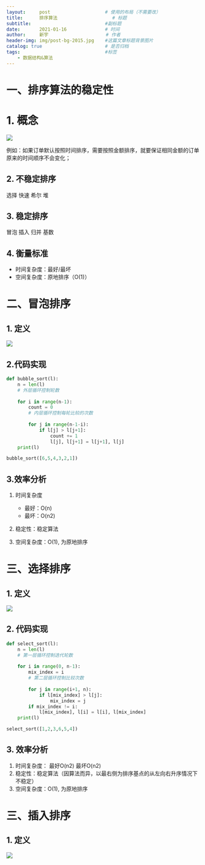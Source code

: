 ```yaml
---
layout:     post                    # 使用的布局（不需要改）
title:      排序算法    				# 标题 
subtitle:    						#副标题
date:       2021-01-16              # 时间
author:     新宇                     # 作者
header-img: img/post-bg-2015.jpg    #这篇文章标题背景图片
catalog: true                       # 是否归档
tags:                               #标签
    - 数据结构&算法
---
```


# 一、排序算法的稳定性
# 1. 概念
![](https://tva1.sinaimg.cn/large/008eGmZEly1gmpaffcbkyj31aq0iuagn.jpg)

例如：如果订单默认按照时间排序，需要按照金额排序，就要保证相同金额的订单原来的时间顺序不会变化；

## 2. 不稳定排序
选择 快速 希尔 堆

## 3. 稳定排序
冒泡 插入 归并 基数

## 4. 衡量标准
- 时间复杂度：最好/最坏
- 空间复杂度：原地排序（O(1)）

# 二、冒泡排序
## 1. 定义
![](https://tva1.sinaimg.cn/large/008eGmZEly1gmpasvqggjj31bm0kc7e6.jpg)

## 2.代码实现
```python
def bubble_sort(l):
    n = len(l)
    # 外层循环控制轮数
    
    for i in range(n-1):
        count = 0
        # 内层循环控制每轮比较的次数
        
        for j in range(n-1-i):
            if l[j] > l[j+1]:
                count += 1
                l[j], l[j+1] = l[j+1], l[j]
    print(l)

bubble_sort([6,5,4,3,2,1])
```
## 3.效率分析

1. 时间复杂度
	 - 最好：O(n)
	 - 最坏：O(n2)

2. 稳定性：稳定算法

3. 空间复杂度：O(1), 为原地排序

# 三、选择排序
## 1. 定义
![](https://tva1.sinaimg.cn/large/008eGmZEly1gmpdlom904j31140j6gwa.jpg)

## 2. 代码实现

```python 
def select_sort(l):
    n = len(l)
    # 第一层循环控制迭代轮数
    
    for i in range(0, n-1):
        mix_index = i
        # 第二层循环控制比较次数
        
        for j in range(i+1, n):
            if l[mix_index] > l[j]:
                mix_index = j
        if mix_index != i:
            l[mix_index], l[i] = l[i], l[mix_index]
    print(l)

select_sort([1,2,3,6,5,4])
```

## 3. 效率分析
1. 时间复杂度： 最好O(n2) 最坏O(n2)
2. 稳定性：稳定算法（因算法而异，以最右侧为排序基点的从左向右升序情况下不稳定）
3. 空间复杂度：O(1), 为原地排序

# 三、插入排序
## 1. 定义
![](https://tva1.sinaimg.cn/large/008eGmZEly1gmpjvkakj9j31ao0mg16s.jpg)

